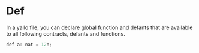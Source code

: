 # Def

In a yallo file, you can declare global function and defants that are available to all following contracts, defants and functions.

```csharp
def a: nat = 12n;
```
